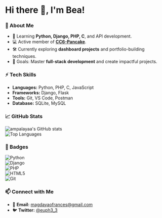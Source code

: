 # Hi there 👋, I'm Bea!  

### 🌟 About Me
- 🌱 Learning **Python, Django, PHP, C**, and API development.  
- 💻 Active member of **[CC6-Pancake](https://github.com/CC6-Pancake)**.
- 🛠️ Currently exploring **dashboard projects** and portfolio-building techniques.  
- 🎯 Goals: Master **full-stack development** and create impactful projects.  

### ⚡ Tech Skills  
- **Languages:** Python, PHP, C, JavaScript  
- **Frameworks:** Django, Flask  
- **Tools:** Git, VS Code, Postman  
- **Database:** SQLite, MySQL  

### 📈 GitHub Stats  
![ampalayaa's GitHub stats](https://github-readme-stats.vercel.app/api?username=ampalayaa&show_icons=true&theme=radical)  
![Top Languages](https://github-readme-stats.vercel.app/api/top-langs/?username=ampalayaa&layout=compact&theme=radical)

### :ribbon:  Badges 
![Python](https://img.shields.io/badge/-Python-3776AB?style=for-the-badge&logo=python&logoColor=white)  
![Django](https://img.shields.io/badge/-Django-092E20?style=for-the-badge&logo=django&logoColor=white)  
![PHP](https://img.shields.io/badge/-PHP-777BB4?style=for-the-badge&logo=php&logoColor=white)  
![HTML5](https://img.shields.io/badge/-HTML5-E34F26?style=for-the-badge&logo=html5&logoColor=white)  
![Git](https://img.shields.io/badge/-Git-F05032?style=for-the-badge&logo=git&logoColor=white)


### 📫 Connect with Me  
- 📧 **Email:** [magdayaofrances@gmail.com](mailto:magdayaofrances@gmail.com)  
- 🐦 **Twitter:** [@euph3_3](https://x.com/euph3_3)
<!-- - 🌐 **Portfolio:** [your-portfolio-link.com](https://your-portfolio-link.com) --> 

